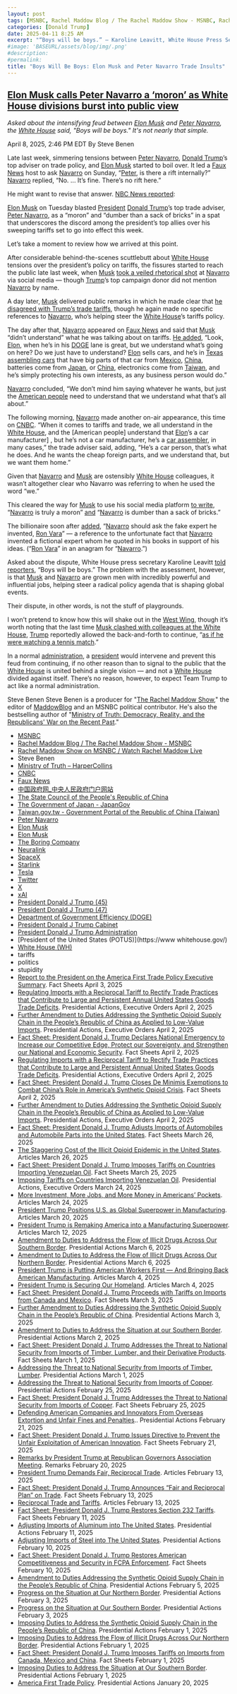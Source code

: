 ```yaml
---
layout: post
tags: [MSNBC, Rachel Maddow Blog / The Rachel Maddow Show - MSNBC, Rachel Maddow Show on MSNBC / Watch Rachel Maddow Live, Steve Benen, Ministry of Truth – HarperCollins, CNBC, Faux News, Taiwan.gov.tw - Government Portal of the Republic of China (Taiwan), 中国政府网_中央人民政府门户网站, The State Council of the People’s Republic of China, The Government of Japan - JapanGov, Peter Navarro, Elon Musk, Elon Musk, The Boring Company, Neuralink, SpaceX, Starlink, Tesla, Twitter, X, xAI, President Donald J Trump (45), President Donald J Trump (47), Department of Government Efficiency (DOGE), President Donald J Trump Cabinet, President Donald J Trump Administration, President of the United States (POTUS), White House (WH), tariffs, politics, stupidity]
categories: [Donald Trump]
date: 2025-04-11 8:25 AM
excerpt: "“Boys will be boys.” – Karoline Leavitt, White House Press Secretary"
#image: 'BASEURL/assets/blog/img/.png'
#description:
#permalink:
title: "Boys Will Be Boys: Elon Musk and Peter Navarro Trade Insults"
---
```



## [Elon Musk calls Peter Navarro a ‘moron’ as White House divisions burst into public view](https://www.msnbc.com/rachel-maddow-show/maddowblog/elon-musk-calls-peter-navarro-moron-white-house-divisions-burst-public-rcna200272)

*Asked about the intensifying feud between [Elon Musk](https://ir.tesla.com/corporate/elon-musk/) and [Peter Navarro](https://www.linkedin.com/in/peter-navarro-93167122/), the [White House](https://www.whitehouse.gov/) said, "Boys will be boys." It's not nearly that simple.*

April 8, 2025, 2:46 PM EDT
By Steve Benen

Late last week, simmering tensions between [Peter Navarro](https://www.linkedin.com/in/peter-navarro-93167122/), [Donald Trump](https://www.donaldjtrump.com/)’s top adviser on trade policy, and [Elon Musk](https://ir.tesla.com/corporate/elon-musk/) started to boil over. It led a [Faux News](https://www.foxnews.com/) host to ask [Navarro](https://www.linkedin.com/in/peter-navarro-93167122/) on Sunday, “[Peter](https://www.linkedin.com/in/peter-navarro-93167122/), is there a rift internally?” [Navarro](https://www.linkedin.com/in/peter-navarro-93167122/) replied, “No. ... It’s fine. There’s no rift here.”

He might want to revise that answer. [NBC News reported](https://www.nbcnews.com/politics/politics-news/elon-musk-zero-tariff-free-trade-zone-europe-rcna199849):

[Elon Musk](https://ir.tesla.com/corporate/elon-musk/) on Tuesday blasted [President](https://www.whitehouse.gov/) [Donald Trump](https://www.donaldjtrump.com/)’s top trade adviser, [Peter Navarro](https://www.linkedin.com/in/peter-navarro-93167122/), as a “moron” and “dumber than a sack of bricks” in a spat that underscores the discord among the president’s top allies over his sweeping tariffs set to go into effect this week.

Let’s take a moment to review how we arrived at this point.

After considerable behind-the-scenes scuttlebutt about [White House](https://www.whitehouse.gov/) tensions over the president’s policy on tariffs, the fissures started to reach the public late last week, when [Musk](https://ir.tesla.com/corporate/elon-musk/) [took a veiled rhetorical shot](https://x.com/elonmusk/status/1908392805841371225) at [Navarro](https://www.linkedin.com/in/peter-navarro-93167122/) via social media — though [Trump](https://www.donaldjtrump.com/)’s top campaign donor did not mention [Navarro](https://www.linkedin.com/in/peter-navarro-93167122/) by name.

A day later, [Musk](https://ir.tesla.com/corporate/elon-musk/) delivered public remarks in which he made clear that [he disagreed with Trump’s trade tariffs](https://www.nbcnews.com/politics/politics-news/elon-musk-zero-tariff-free-trade-zone-europe-rcna199849), though he again made no specific references to [Navarro](https://www.linkedin.com/in/peter-navarro-93167122/), who’s helping steer the [White House](https://www.whitehouse.gov/)’s tariffs policy.

The day after that, [Navarro](https://www.linkedin.com/in/peter-navarro-93167122/) appeared on [Faux News](https://www.foxnews.com/) and said that [Musk](https://ir.tesla.com/corporate/elon-musk/) “didn’t understand” what he was talking about on tariffs. [He added](https://bsky.app/profile/atrupar.com/post/3lm5obh5otz2o), “Look, [Elon](https://ir.tesla.com/corporate/elon-musk), when he’s in his [DOGE](https://www.doge.gov/) lane is great, but we understand what’s going on here? Do we just have to understand? [Elon](https://ir.tesla.com/corporate/elon-musk) sells cars, and he’s in [Texas](https://www.texas.gov/) [assembling cars](https://www.tesla.com/) that have big parts of that car from [Mexico](https://www.gob.mx/), [China](https://www.gov.cn/), batteries come from [Japan](https://www.japan.go.jp/), or [China](https://www.gov.cn/), electronics come from [Taiwan](https://www.taiwan.gov.tw/), and he’s simply protecting his own interests, as any business person would do.”

[Navarro](https://www.linkedin.com/in/peter-navarro-93167122/) concluded, “We don’t mind him saying whatever he wants, but just the [American people](https://www.usa.gov/) need to understand that we understand what that’s all about.”

The following morning, [Navarro](https://www.linkedin.com/in/peter-navarro-93167122/) made another on-air appearance, this time on [CNBC](https://www.cnbc.com/). “When it comes to tariffs and trade, we all understand in the [White House](https://www.whitehouse.gov/), and the [American people] understand that [Elon](https://ir.tesla.com/corporate/elon-musk)’s a car manufacturer]
, but he’s not a car manufacturer, he’s a [car assembler](https://www.tesla.com/), in many cases,” the trade adviser said, adding, “He’s a car person, that’s what he does. And he wants the cheap foreign parts, and we understand that, but we want them home.”

Given that [Navarro](https://www.linkedin.com/in/peter-navarro-93167122/) and [Musk](https://ir.tesla.com/corporate/elon-musk/) are ostensibly [White House](https://www.whitehouse.gov/) colleagues, it wasn’t altogether clear who Navarro was referring to when he used the word “we.”

This cleared the way for [Musk](https://ir.tesla.com/corporate/elon-musk/) to use his social media platform [to write](https://x.com/elonmusk/status/1909604085025956133), “[Navarro](https://www.linkedin.com/in/peter-navarro-93167122/) is truly a moron” [and](https://x.com/elonmusk/status/1909605316121198860) “[Navarro](https://www.linkedin.com/in/peter-navarro-93167122/) is dumber than a sack of bricks.”

The billionaire soon after [added](https://x.com/elonmusk/status/1909607096267760093), “[Navarro](https://www.linkedin.com/in/peter-navarro-93167122/) should ask the fake expert he invented, [Ron Vara](https://www.linkedin.com/in/peter-navarro-93167122/)” — a reference to the unfortunate fact that [Navarro](https://www.linkedin.com/in/peter-navarro-93167122/) invented a fictional expert whom he quoted in his books in support of his ideas. (“[Ron Vara](https://www.linkedin.com/in/peter-navarro-93167122/)” in an anagram for “[Navarro](https://www.linkedin.com/in/peter-navarro-93167122/).”)

Asked about the dispute, White House press secretary Karoline Leavitt [told reporters](https://bsky.app/profile/atrupar.com/post/3lmcyt3oid32s), “Boys will be boys.” The problem with the assessment, however, is that [Musk](https://ir.tesla.com/corporate/elon-musk/) and [Navarro](https://www.linkedin.com/in/peter-navarro-93167122/) are grown men with incredibly powerful and influential jobs, helping steer a radical policy agenda that is shaping global events.

Their dispute, in other words, is not the stuff of playgrounds.

I won’t pretend to know how this will shake out in the [West Wing](https://www.whitehouse.gov/), though it’s worth noting that the last time [Musk clashed with colleagues at the White House](https://www.msnbc.com/rachel-maddow-show/maddowblog/rubios-tenure-secretary-state-reaches-new-lows-reported-white-house-te-rcna195656), [Trump](https://www.donaldjtrump.com/) reportedly allowed the back-and-forth to continue, “[as if he were watching a tennis match](https://www.nytimes.com/2025/03/07/us/politics/trump-musk-doge-power.html).”

In a normal [administration](https://www.whitehouse.gov/administration/), a [president](https://www.whitehouse.gov/) would intervene and prevent this feud from continuing, if no other reason than to signal to the public that the [White House](https://www.whitehouse.gov/) is united behind a single vision — and not a [White House](https://www.whitehouse.gov/) divided against itself. There’s no reason, however, to expect Team Trump to act like a normal administration.


Steve Benen
Steve Benen is a producer for "[The Rachel Maddow Show](https://www.msnbc.com/rachel-maddow-show)," the editor of [MaddowBlog](https://www.msnbc.com/maddowblog) and an MSNBC political contributor. He's also the bestselling author of "[Ministry of Truth: Democracy, Reality, and the Republicans' War on the Recent Past](https://www.harpercollins.com/products/ministry-of-truth-steve-benen)."

- [MSNBC](https://www.msnbc.com/)
- [Rachel Maddow Blog / The Rachel Maddow Show - MSNBC](https://www.msnbc.com/maddowblog)
- [Rachel Maddow Show on MSNBC / Watch Rachel Maddow Live](https://www.msnbc.com/rachel-maddow-show)
- Steve Benen 
- [Ministry of Truth – HarperCollins](https://www.harpercollins.com/products/ministry-of-truth-steve-benen)
- [CNBC](https://www.cnbc.com/)
- [Faux News](https://www.foxnews.com/)
- [中国政府网_中央人民政府门户网站](https://www.gov.cn/)
- [The State Council of the People's Republic of China](https://english.www.gov.cn/)
- [The Government of Japan - JapanGov](https://www.japan.go.jp/)
- [Taiwan.gov.tw - Government Portal of the Republic of China (Taiwan)](https://www.taiwan.gov.tw/)
- [Peter Navarro](https://www.linkedin.com/in/peter-navarro-93167122/) 
- [Elon Musk](https://ir.tesla.com/corporate/elon-musk)
- [Elon Musk](https://x.com/elonmusk/)
- [The Boring Company](https://www.boringcompany.com/)
- [Neuralink](https://neuralink.com/)
- [SpaceX](https://www.spacex.com/)
- [Starlink](https://www.starlink.com/)
- [Tesla](https://www.tesla.com/)
- [Twitter](https://twitter.com/)
- [ X ](https://x.com/)
- [xAI](https://x.ai/) 
- [President Donald J Trump (45)](https://trumpwhitehouse.archives.gov/)
- [President Donald J Trump (47)](https://www.whitehouse.gov/administration/)
- [Department of Government Efficiency (DOGE)](https://www.doge.gov/)
- [President Donald J Trump Cabinet](https://www.whitehouse.gov/administration/the-cabinet/)
- [President Donald J Trump Administration](https://www.whitehouse.gov/administration/)
- [President of the United States (POTUS)](https://www whitehouse.gov/)
- [White House (WH)](https://www.whitehouse.gov/)
- tariffs
- politics 
- stupidity 
- [Report to the President on the America First Trade Policy Executive Summary](https://www.whitehouse.gov/fact-sheets/2025/04/report-to-the-president-on-the-america-first-trade-policy-executive-summary/). Fact Sheets April 3, 2025
- [Regulating Imports with a Reciprocal Tariff to Rectify Trade Practices that Contribute to Large and Persistent Annual United States Goods Trade Deficits](https://www.whitehouse.gov/presidential-actions/2025/04/regulating-imports-with-a-reciprocal-tariff-to-rectify-trade-practices-that-contribute-to-large-and-persistent-annual-united-states-goods-trade-deficits/). Presidential Actions, Executive Orders April 2, 2025
- [Further Amendment to Duties Addressing the Synthetic Opioid Supply Chain in the People’s Republic of China as Applied to Low-Value Imports](https://www.whitehouse.gov/presidential-actions/2025/04/further-amendment-to-duties-addressing-the-synthetic-opioid-supply-chain-in-the-peoples-republic-of-china-as-applied-to-low-value-imports/). Presidential Actions, Executive Orders April 2, 2025
- [Fact Sheet: President Donald J. Trump Declares National Emergency to Increase our Competitive Edge, Protect our Sovereignty, and Strengthen our National and Economic Security](https://www.whitehouse.gov/fact-sheets/2025/04/fact-sheet-president-donald-j-trump-declares-national-emergency-to-increase-our-competitive-edge-protect-our-sovereignty-and-strengthen-our-national-and-economic-security/). Fact Sheets April 2, 2025
- [Regulating Imports with a Reciprocal Tariff to Rectify Trade Practices that Contribute to Large and Persistent Annual United States Goods Trade Deficits](https://www.whitehouse.gov/presidential-actions/2025/04/regulating-imports-with-a-reciprocal-tariff-to-rectify-trade-practices-that-contribute-to-large-and-persistent-annual-united-states-goods-trade-deficits/). Presidential Actions, Executive Orders April 2, 2025
- [Fact Sheet: President Donald J. Trump Closes De Minimis Exemptions to Combat China’s Role in America’s Synthetic Opioid Crisis](https://www.whitehouse.gov/fact-sheets/2025/04/fact-sheet-president-donald-j-trump-closes-de-minimis-exemptions-to-combat-chinas-role-in-americas-synthetic-opioid-crisis/). Fact Sheets April 2, 2025
- [Further Amendment to Duties Addressing the Synthetic Opioid Supply Chain in the People’s Republic of China as Applied to Low-Value Imports](https://www.whitehouse.gov/presidential-actions/2025/04/further-amendment-to-duties-addressing-the-synthetic-opioid-supply-chain-in-the-peoples-republic-of-china-as-applied-to-low-value-imports/). Presidential Actions, Executive Orders April 2, 2025
- [Fact Sheet: President Donald J. Trump Adjusts Imports of Automobiles and Automobile Parts into the United States](https://www.whitehouse.gov/fact-sheets/2025/03/fact-sheet-president-donald-j-trump-adjusts-imports-of-automobiles-and-automobile-parts-into-the-united-states/). Fact Sheets March 26, 2025
- [The Staggering Cost of the Illicit Opioid Epidemic in the United States](https://www.whitehouse.gov/articles/2025/03/the-staggering-cost-of-the-illicit-opioid-epidemic-in-the-united-states/). Articles March 26, 2025
- [Fact Sheet: President Donald J. Trump Imposes Tariffs on Countries Importing Venezuelan Oil](https://www.whitehouse.gov/fact-sheets/2025/03/fact-sheet-president-donald-j-trump-imposes-tariffs-on-countries-importing-venezuelan-oil/). Fact Sheets March 25, 2025
- [Imposing Tariffs on Countries Importing Venezuelan Oil](https://www.whitehouse.gov/presidential-actions/2025/03/imposing-tariffs-on-countries-importing-venezuelan-oil/). Presidential Actions, Executive Orders March 24, 2025
- [More Investment, More Jobs, and More Money in Americans’ Pockets](https://www.whitehouse.gov/articles/2025/03/more-investment-more-jobs-and-more-money-in-americans-pockets/). Articles March 24, 2025
- [President Trump Positions U.S. as Global Superpower in Manufacturing](https://www.whitehouse.gov/articles/2025/03/president-trump-positions-u-s-as-global-superpower-in-manufacturing/). Articles March 20, 2025
- [President Trump is Remaking America into a Manufacturing Superpower](https://www.whitehouse.gov/articles/2025/03/president-trump-is-remaking-america-into-a-manufacturing-superpower/). Articles March 12, 2025
- [Amendment to Duties to Address the Flow of Illicit Drugs Across Our Southern Border](https://www.whitehouse.gov/presidential-actions/2025/03/amendment-to-duties-to-address-the-flow-of-illicit-drugs-across-our-southern-border/). Presidential Actions March 6, 2025
- [Amendment to Duties to Address the Flow of Illicit Drugs Across Our Northern Border](https://www.whitehouse.gov/presidential-actions/2025/03/amendment-to-duties-to-address-the-flow-of-illicit-drugs-across-our-northern-border-0c3c/). Presidential Actions March 6, 2025
- [President Trump is Putting American Workers First — And Bringing Back American Manufacturing](https://www.whitehouse.gov/articles/2025/03/president-trump-is-putting-american-workers-first-and-bringing-back-american-manufacturing/). Articles March 4, 2025
- [President Trump is Securing Our Homeland](https://www.whitehouse.gov/articles/2025/03/president-trump-is-securing-our-homeland/). Articles March 4, 2025
- [Fact Sheet: President Donald J. Trump Proceeds with Tariffs on Imports from Canada and Mexico](https://www.whitehouse.gov/fact-sheets/2025/03/fact-sheet-president-donald-j-trump-proceeds-with-tariffs-on-imports-from-canada-and-mexico/). Fact Sheets March 3, 2025
- [Further Amendment to Duties Addressing the Synthetic Opioid Supply Chain in the People’s Republic of China](https://www.whitehouse.gov/presidential-actions/2025/03/further-amendment-to-duties-addressing-the-synthetic-opioid-supply-chain-in-the-peoples-republic-of-china/). Presidential Actions March 3, 2025
- [Amendment to Duties to Address the Situation at our Southern Border](https://www.whitehouse.gov/presidential-actions/2025/03/amendment-to-duties-to-address-the-situation-at-our-southern-border/). Presidential Actions March 2, 2025
- [Fact Sheet: President Donald J. Trump Addresses the Threat to National Security from Imports of Timber, Lumber, and their Derivative Products](https://www.whitehouse.gov/fact-sheets/2025/03/fact-sheet-president-donald-j-trump-addresses-the-threat-to-national-security-from-imports-of-timber-lumber-and-their-derivative-products/). Fact Sheets March 1, 2025
- [Addressing the Threat to National Security from Imports of Timber, Lumber](https://www.whitehouse.gov/presidential-actions/2025/03/addressing-the-threat-to-national-security-from-imports-of-timber-lumber/). Presidential Actions March 1, 2025
- [Addressing the Threat to National Security from Imports of Copper](https://www.whitehouse.gov/presidential-actions/2025/02/addressing-the-threat-to-nationalsecurity-from-imports-of-copper/). Presidential Actions February 25, 2025
- [Fact Sheet: President Donald J. Trump Addresses the Threat to National Security from Imports of Copper](https://www.whitehouse.gov/fact-sheets/2025/02/fact-sheet-president-donald-j-trump-addresses-the-threat-to-national-security-from-imports-of-copper/). Fact Sheets February 25, 2025
- [Defending American Companies and Innovators From Overseas Extortion and Unfair Fines and Penalties](https://www.whitehouse.gov/presidential-actions/2025/02/defending-american-companies-and-innovators-from-overseas-extortion-and-unfair-fines-and-penalties/).. Presidential Actions February 21, 2025
- [Fact Sheet: President Donald J. Trump Issues Directive to Prevent the Unfair Exploitation of American Innovation](https://www.whitehouse.gov/fact-sheets/2025/02/fact-sheet-president-donald-j-trump-issues-directive-to-prevent-the-unfair-exploitation-of-american-innovation/). Fact Sheets February 21, 2025
- [Remarks by President Trump at Republican Governors Association Meeting](https://www.whitehouse.gov/remarks/2025/02/remarks-by-president-trump-at-republican-governors-association-meeting/). Remarks February 20, 2025
- [President Trump Demands Fair, Reciprocal Trade](https://www.whitehouse.gov/articles/2025/02/president-trump-demands-fair-reciprocal-trade/). Articles February 13, 2025
- [Fact Sheet: President Donald J. Trump Announces “Fair and Reciprocal Plan” on Trade](https://www.whitehouse.gov/fact-sheets/2025/02/fact-sheet-president-donald-j-trump-announces-fair-and-reciprocal-plan-on-trade/). Fact Sheets February 13, 2025
- [Reciprocal Trade and Tariffs](https://www.whitehouse.gov/articles/2025/02/reciprocal-trade-and-tariffs/). Articles February 13, 2025
- [Fact Sheet: President Donald J. Trump Restores Section 232 Tariffs](https://www.whitehouse.gov/fact-sheets/2025/02/fact-sheet-president-donald-j-trump-restores-section-232-tariffs/). Fact Sheets February 11, 2025
- [Adjusting Imports of Aluminum into The United States](https://www.whitehouse.gov/presidential-actions/2025/02/adjusting-imports-of-aluminum-into-the-united-states/). Presidential Actions February 11, 2025
- [Adjusting Imports of Steel into The United States](https://www.whitehouse.gov/presidential-actions/2025/02/adjusting-imports-of-steel-into-the-united-states/). Presidential Actions February 10, 2025
- [Fact Sheet: President Donald J. Trump Restores American Competitiveness and Security in FCPA Enforcement](https://www.whitehouse.gov/fact-sheets/2025/02/fact-sheet-president-donald-j-trump-restores-american-competitiveness-and-security-in-fcpa-enforcement/). Fact Sheets February 10, 2025
- [Amendment to Duties Addressing the Synthetic Opioid Supply Chain in the People’s Republic of China](https://www.whitehouse.gov/presidential-actions/2025/02/amendment-to-duties-addressing-the-synthetic-opioid-supply-chain-in-the-peoples-republic-of-china/). Presidential Actions February 5, 2025
- [Progress on the Situation at Our Northern Border](https://www.whitehouse.gov/presidential-actions/2025/02/progress-on-the-situation-at-our-northern-border/). Presidential Actions February 3, 2025
- [Progress on the Situation at Our Southern Border](https://www.whitehouse.gov/presidential-actions/2025/02/progress-on-the-situation-at-our-southern-border/). Presidential Actions February 3, 2025
- [Imposing Duties to Address the Synthetic Opioid Supply Chain in the People’s Republic of China](https://www.whitehouse.gov/presidential-actions/2025/02/imposing-duties-to-address-the-synthetic-opioid-supply-chain-in-the-peoples-republic-of-china/). Presidential Actions February 1, 2025
- [Imposing Duties to Address the Flow of Illicit Drugs Across Our Northern Border](https://www.whitehouse.gov/presidential-actions/2025/02/imposing-duties-to-address-the-flow-of-illicit-drugs-across-our-national-border/). Presidential Actions February 1, 2025
- [Fact Sheet: President Donald J. Trump Imposes Tariffs on Imports from Canada, Mexico and China](https://www.whitehouse.gov/fact-sheets/2025/02/fact-sheet-president-donald-j-trump-imposes-tariffs-on-imports-from-canada-mexico-and-china/). Fact Sheets February 1, 2025
- [Imposing Duties to Address the Situation at Our Southern Border](https://www.whitehouse.gov/presidential-actions/2025/02/imposing-duties-to-address-the-situation-at-our-southern-border/). Presidential Actions February 1, 2025
- [America First Trade Policy](https://www.whitehouse.gov/presidential-actions/2025/01/america-first-trade-policy/). Presidential Actions January 20, 2025

